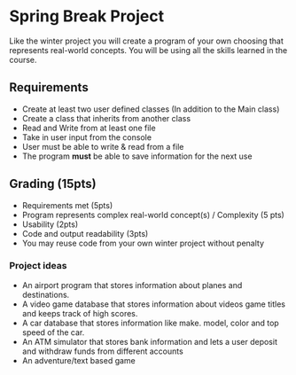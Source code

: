 # Spring Break Project
Like the winter project you will create a program of your own choosing that represents real-world concepts. You will be using all the skills learned in the course.

## Requirements
* Create at least two user defined classes (In addition to the Main class)
* Create a class that inherits from another class
* Read and Write from at least one file 
* Take in user input from the console
* User must be able to write & read from a file
* The program **must** be able to save information for the next use 

## Grading (15pts)
* Requirements met (5pts)
* Program represents complex real-world concept(s) / Complexity (5 pts)
* Usability (2pts)
* Code and output readability (3pts)
* You may reuse code from your own winter project without penalty

### Project ideas
* An airport program that stores information about planes and destinations.
* A video game database that stores information about videos game titles and keeps track of high scores.
* A car database that stores information like make. model, color and top speed of the car.
* An ATM simulator that stores bank information and lets a user deposit and withdraw funds from different accounts
* An adventure/text based game